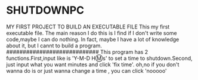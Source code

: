 # SHUTDOWNPC
MY FIRST PROJECT TO BUILD AN EXECUTABLE FILE
This my first executable file.
The main reason I do this is I find if I don't write some code,maybe I can do nothing. 
In fact, maybe I have a lot of knowledge about it, but I cannt to build a program.
############################
This program has 2 functions.First,input like is 'Y-M-D H:m:s' to set a time to shutdown.Second, just input what you want minutes and click 
'fix time'. oh,no   if you don't wanna do is or just wanna change a time , you can click 'nooooo'
